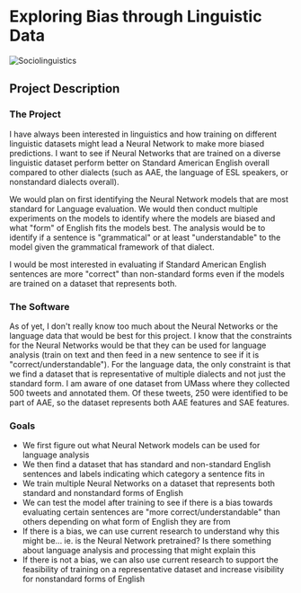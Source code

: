 # Exploring Bias through Linguistic Data

![Sociolinguistics](http://all-about-linguistics.group.shef.ac.uk/wp-content/uploads/2016/03/Sociolinguistic-brain.png)

## Project Description

### The Project

I have always been interested in linguistics and how training on different linguistic datasets might lead a Neural Network to make more biased predictions. I want to see if Neural Networks that are trained on a diverse linguistic dataset perform better on Standard American English overall compared to other dialects (such as AAE, the language of ESL speakers, or nonstandard dialects overall). 

We would plan on first identifying the Neural Network models that are most standard for Language evaluation. We would then conduct multiple experiments on the models to identify where the models are biased and what "form" of English fits the models best. The analysis would be to identify if a sentence is "grammatical" or at least "understandable" to the model given the grammatical framework of that dialect. 

I would be most interested in evaluating if Standard American English sentences are more "correct" than non-standard forms even if the models are trained on a dataset that represents both. 

### The Software

As of yet, I don't really know too much about the Neural Networks or the language data that would be best for this project. I know that the constraints for the Neural Networks would be that they can be used for language analysis (train on text and then feed in a new sentence to see if it is "correct/understandable"). For the language data, the only constraint is that we find a dataset that is representative of multiple dialects and not just the standard form. I am aware of one dataset from UMass where they collected 500 tweets and annotated them. Of these tweets, 250 were identified to be part of AAE, so the dataset represents both AAE features and SAE features.

### Goals

* We first figure out what Neural Network models can be used for language analysis
* We then find a dataset that has standard and non-standard English sentences and labels indicating which category a sentence fits in
* We train multiple Neural Networks on a dataset that represents both standard and nonstandard forms of English
* We can test the model after training to see if there is a bias towards evaluating certain sentences are "more correct/understandable" than others depending on what form of English they are from
* If there is a bias, we can use current research to understand why this might be... ie. is the Neural Network pretrained? Is there something about language analysis and processing that might explain this
* If there is not a bias, we can also use current research to support the feasibility of training on a representative dataset and increase visibility for nonstandard forms of English

